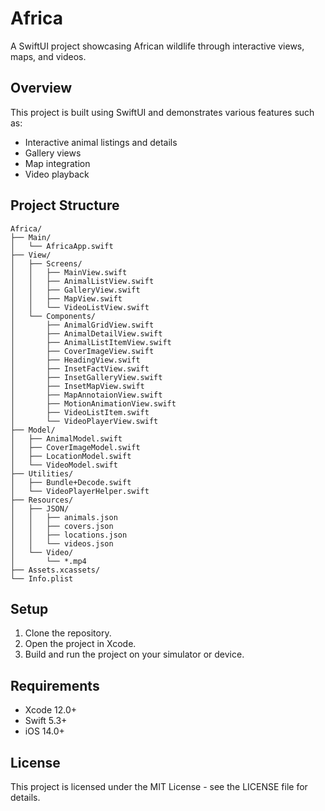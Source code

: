 # Africa

A SwiftUI project showcasing African wildlife through interactive views, maps, and videos.

## Overview

This project is built using SwiftUI and demonstrates various features such as:
- Interactive animal listings and details
- Gallery views
- Map integration
- Video playback

## Project Structure

```
Africa/
├── Main/
│   └── AfricaApp.swift
├── View/
│   ├── Screens/
│   │   ├── MainView.swift
│   │   ├── AnimalListView.swift
│   │   ├── GalleryView.swift
│   │   ├── MapView.swift
│   │   └── VideoListView.swift
│   └── Components/
│       ├── AnimalGridView.swift
│       ├── AnimalDetailView.swift
│       ├── AnimalListItemView.swift
│       ├── CoverImageView.swift
│       ├── HeadingView.swift
│       ├── InsetFactView.swift
│       ├── InsetGalleryView.swift
│       ├── InsetMapView.swift
│       ├── MapAnnotaionView.swift
│       ├── MotionAnimationView.swift
│       ├── VideoListItem.swift
│       └── VideoPlayerView.swift
├── Model/
│   ├── AnimalModel.swift
│   ├── CoverImageModel.swift
│   ├── LocationModel.swift
│   └── VideoModel.swift
├── Utilities/
│   ├── Bundle+Decode.swift
│   └── VideoPlayerHelper.swift
├── Resources/
│   ├── JSON/
│   │   ├── animals.json
│   │   ├── covers.json
│   │   ├── locations.json
│   │   └── videos.json
│   └── Video/
│       └── *.mp4
├── Assets.xcassets/
└── Info.plist
```

## Setup

1. Clone the repository.
2. Open the project in Xcode.
3. Build and run the project on your simulator or device.

## Requirements

- Xcode 12.0+
- Swift 5.3+
- iOS 14.0+

## License

This project is licensed under the MIT License - see the LICENSE file for details. 